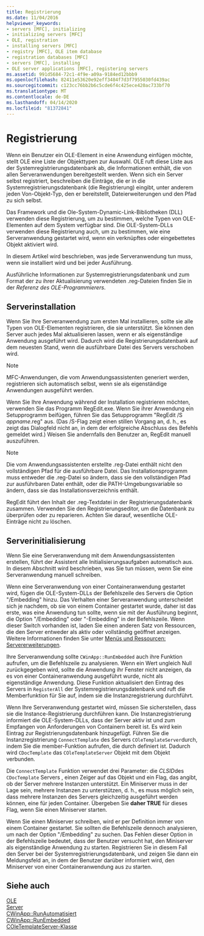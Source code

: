 ```yaml
---
title: Registrierung
ms.date: 11/04/2016
helpviewer_keywords:
- servers [MFC], initializing
- initializing servers [MFC]
- OLE, registration
- installing servers [MFC]
- registry [MFC], OLE item database
- registration databases [MFC]
- servers [MFC], installing
- OLE server applications [MFC], registering servers
ms.assetid: 991d5684-72c1-4f9e-a09a-9184ed12bbb9
ms.openlocfilehash: 82411e53620e92eff3484f7d3f7955030fd439ac
ms.sourcegitcommit: c123cc76bb2b6c5cde6f4c425ece420ac733bf70
ms.translationtype: MT
ms.contentlocale: de-DE
ms.lasthandoff: 04/14/2020
ms.locfileid: "81372841"
---
```

# <a name="registration"></a>Registrierung

Wenn ein Benutzer ein OLE-Element in eine Anwendung einfügen möchte, stellt OLE eine Liste der Objekttypen zur Auswahl. OLE ruft diese Liste aus der Systemregistrierungsdatenbank ab, die Informationen enthält, die von allen Serveranwendungen bereitgestellt werden. Wenn sich ein Server selbst registriert, beschreiben die Einträge, die er in die Systemregistrierungsdatenbank (die Registrierung) eingibt, unter anderem jeden Von-Objekt-Typ, den er bereitstellt, Dateierweiterungen und den Pfad zu sich selbst.

Das Framework und die Ole-System-Dynamic-Link-Bibliotheken (DLL) verwenden diese Registrierung, um zu bestimmen, welche Typen von OLE-Elementen auf dem System verfügbar sind. Die OLE-System-DLLs verwenden diese Registrierung auch, um zu bestimmen, wie eine Serveranwendung gestartet wird, wenn ein verknüpftes oder eingebettetes Objekt aktiviert wird.

In diesem Artikel wird beschrieben, was jede Serveranwendung tun muss, wenn sie installiert wird und bei jeder Ausführung.

Ausführliche Informationen zur Systemregistrierungsdatenbank und zum Format der zu ihrer Aktualisierung verwendeten .reg-Dateien finden Sie in der *Referenz des OLE-Programmierers*.

## <a name="server-installation"></a><a name="_core_server_installation"></a>Serverinstallation

Wenn Sie Ihre Serveranwendung zum ersten Mal installieren, sollte sie alle Typen von OLE-Elementen registrieren, die sie unterstützt. Sie können den Server auch jedes Mal aktualisieren lassen, wenn er als eigenständige Anwendung ausgeführt wird. Dadurch wird die Registrierungsdatenbank auf dem neuesten Stand, wenn die ausführbare Datei des Servers verschoben wird.

> [!NOTE]
> MFC-Anwendungen, die vom Anwendungsassistenten generiert werden, registrieren sich automatisch selbst, wenn sie als eigenständige Anwendungen ausgeführt werden.

Wenn Sie Ihre Anwendung während der Installation registrieren möchten, verwenden Sie das Programm RegEdit.exe. Wenn Sie ihrer Anwendung ein Setupprogramm beifügen, führen Sie das Setupprogramm "RegEdit /S *appname*.reg" aus. (Das /S-Flag zeigt einen stillen Vorgang an, d. h., es zeigt das Dialogfeld nicht an, in dem der erfolgreiche Abschluss des Befehls gemeldet wird.) Weisen Sie andernfalls den Benutzer an, RegEdit manuell auszuführen.

> [!NOTE]
> Die vom Anwendungsassistenten erstellte .reg-Datei enthält nicht den vollständigen Pfad für die ausführbare Datei. Das Installationsprogramm muss entweder die .reg-Datei so ändern, dass sie den vollständigen Pfad zur ausführbaren Datei enthält, oder die PATH-Umgebungsvariable so ändern, dass sie das Installationsverzeichnis enthält.

RegEdit führt den Inhalt der .reg-Textdatei in der Registrierungsdatenbank zusammen. Verwenden Sie den Registrierungseditor, um die Datenbank zu überprüfen oder zu reparieren. Achten Sie darauf, wesentliche OLE-Einträge nicht zu löschen.

## <a name="server-initialization"></a><a name="_core_server_initialization"></a>Serverinitialisierung

Wenn Sie eine Serveranwendung mit dem Anwendungsassistenten erstellen, führt der Assistent alle Initialisierungsaufgaben automatisch aus. In diesem Abschnitt wird beschrieben, was Sie tun müssen, wenn Sie eine Serveranwendung manuell schreiben.

Wenn eine Serveranwendung von einer Containeranwendung gestartet wird, fügen die OLE-System-DLLs der Befehlszeile des Servers die Option "/Embedding" hinzu. Das Verhalten einer Serveranwendung unterscheidet sich je nachdem, ob sie von einem Container gestartet wurde, daher ist das erste, was eine Anwendung tun sollte, wenn sie mit der Ausführung beginnt, die Option "/Embedding" oder "-Embedding" in der Befehlszeile. Wenn dieser Switch vorhanden ist, laden Sie einen anderen Satz von Ressourcen, die den Server entweder als aktiv oder vollständig geöffnet anzeigen. Weitere Informationen finden Sie unter [Menüs und Ressourcen: Servererweiterungen](../mfc/menus-and-resources-server-additions.md).

Ihre Serveranwendung sollte `CWinApp::RunEmbedded` auch ihre Funktion aufrufen, um die Befehlszeile zu analysieren. Wenn ein Wert ungleich Null zurückgegeben wird, sollte die Anwendung ihr Fenster nicht anzeigen, da es von einer Containeranwendung ausgeführt wurde, nicht als eigenständige Anwendung. Diese Funktion aktualisiert den Eintrag des Servers in `RegisterAll` der Systemregistrierungsdatenbank und ruft die Memberfunktion für Sie auf, indem sie die Instanzregistrierung durchführt.

Wenn Ihre Serveranwendung gestartet wird, müssen Sie sicherstellen, dass sie die Instance-Registrierung durchführen kann. Die Instanzregistrierung informiert die OLE-System-DLLs, dass der Server aktiv ist und zum Empfangen von Anforderungen von Containern bereit ist. Es wird kein Eintrag zur Registrierungsdatenbank hinzugefügt. Führen Sie die Instanzregistrierung `ConnectTemplate` des Servers `COleTemplateServer`durch, indem Sie die member-Funktion aufrufen, die durch definiert ist. Dadurch wird `CDocTemplate` das `COleTemplateServer` Objekt mit dem Objekt verbunden.

Die `ConnectTemplate` Funktion verwendet drei Parameter: die *CLSID*des `CDocTemplate` Servers , einen Zeiger auf das Objekt und ein Flag, das angibt, ob der Server mehrere Instanzen unterstützt. Ein Miniserver muss in der Lage sein, mehrere Instanzen zu unterstützen, d. h., es muss möglich sein, dass mehrere Instanzen des Servers gleichzeitig ausgeführt werden können, eine für jeden Container. Übergeben Sie **daher TRUE** für dieses Flag, wenn Sie einen Miniserver starten.

Wenn Sie einen Miniserver schreiben, wird er per Definition immer von einem Container gestartet. Sie sollten die Befehlszeile dennoch analysieren, um nach der Option "/Embedding" zu suchen. Das Fehlen dieser Option in der Befehlszeile bedeutet, dass der Benutzer versucht hat, den Miniserver als eigenständige Anwendung zu starten. Registrieren Sie in diesem Fall den Server bei der Systemregistrierungsdatenbank, und zeigen Sie dann ein Meldungsfeld an, in dem der Benutzer darüber informiert wird, den Miniserver von einer Containeranwendung aus zu starten.

## <a name="see-also"></a>Siehe auch

[OLE](../mfc/ole-in-mfc.md)<br/>
[Server](../mfc/servers.md)<br/>
[CWinApp::RunAutomatisiert](../mfc/reference/cwinapp-class.md#runautomated)<br/>
[CWinApp::RunEmbedded](../mfc/reference/cwinapp-class.md#runembedded)<br/>
[COleTemplateServer-Klasse](../mfc/reference/coletemplateserver-class.md)

